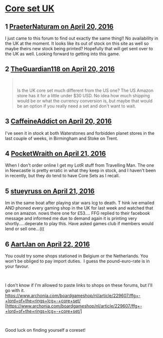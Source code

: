 # [Core set UK](https://community.fantasyflightgames.com/topic/217838-core-set-uk/)

## 1 [PraeterNaturam on April 20, 2016](https://community.fantasyflightgames.com/topic/217838-core-set-uk/?do=findComment&comment=2178425)

I just came to this forum to find out exactly the same thing!! No availability in the UK at the moment. It looks like its out of stock on this site as well so maybe theirs new stock being printed? Hopefully that will get sent over to the UK as well. Looking forward to getting into this game. 

## 2 [TheGuardian118 on April 20, 2016](https://community.fantasyflightgames.com/topic/217838-core-set-uk/?do=findComment&comment=2179160)

>  
> 
> Is the UK core set much different from the US one? The US Amazon store has it for a little under $30 USD. No idea how much shipping would be or what the currency conversion is, but maybe that would be an option if you really need a set and don't want to wait.

## 3 [CaffeineAddict on April 20, 2016](https://community.fantasyflightgames.com/topic/217838-core-set-uk/?do=findComment&comment=2179372)

I've seen it in stock at both Waterstones and forbidden planet stores in the last couple of weeks, in Birmingham and Stoke on Trent.

## 4 [PocketWraith on April 21, 2016](https://community.fantasyflightgames.com/topic/217838-core-set-uk/?do=findComment&comment=2179520)

When I don't order online I get my LotR stuff from Travelling Man. The one in Newcastle is pretty erratic in what they keep in stock, and I haven't been in recently, but they do tend to have Core Sets as I recall.

## 5 [stueyruss on April 21, 2016](https://community.fantasyflightgames.com/topic/217838-core-set-uk/?do=findComment&comment=2180295)

Im in the same boat after playing star wars lcg to death. T hink ive emailed AND phoned every gaming shop in the UK for last week and watched that one on amazon. nows there one for £53.... FFG replied to their facebook message and informed me due to demand again it is printing very shortly.....deperate to play this. Have asked games club if members would lend or sell one...(((

## 6 [AartJan on April 22, 2016](https://community.fantasyflightgames.com/topic/217838-core-set-uk/?do=findComment&comment=2181228)

You could try some shops stationed in Belgium or the Netherlands. You won't be obliged to pay import duties. 
I guess the pound-euro-rate is in your favour.

 

I don't know if I'm allowed to paste links to shops on these forums, but I'll go with it.
https://www.archonia.com/boardgameshop/nl/article/229607/ffg+-+lord+of+the+rings+lcg+-+core+set/ [https://www.archonia.com/boardgameshop/nl/article/229607/ffg+-+lord+of+the+rings+lcg+-+core+set/]

 

Good luck on finding yourself a coreset!

